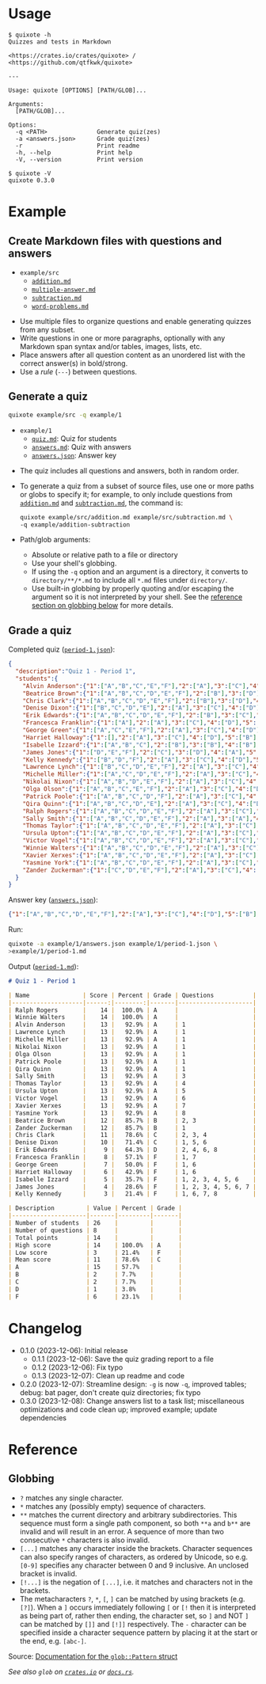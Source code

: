 # Usage

~~~text
$ quixote -h
Quizzes and tests in Markdown

<https://crates.io/crates/quixote> / <https://github.com/qtfkwk/quixote>

---

Usage: quixote [OPTIONS] [PATH/GLOB]...

Arguments:
  [PATH/GLOB]...  

Options:
  -q <PATH>              Generate quiz(zes)
  -a <answers.json>      Grade quiz(zes)
  -r                     Print readme
  -h, --help             Print help
  -V, --version          Print version
~~~

~~~text
$ quixote -V
quixote 0.3.0
~~~

# Example

## Create Markdown files with questions and answers

* `example/src`
    * [`addition.md`]
    * [`multiple-answer.md`]
    * [`subtraction.md`]
    * [`word-problems.md`]

- Use multiple files to organize questions and enable generating quizzes from
  any subset.
- Write questions in one or more paragraphs, optionally with any Markdown span
  syntax and/or tables, images, lists, etc.
- Place answers after all question content as an unordered list with the correct
  answer(s) in bold/strong.
- Use a *rule* (`---`) between questions.

## Generate a quiz

```bash
quixote example/src -q example/1
```

* `example/1`
    * [`quiz.md`]: Quiz for students
    * [`answers.md`]: Quiz with answers
    * [`answers.json`]: Answer key

- The quiz includes all questions and answers, both in random order.
- To generate a quiz from a subset of source files, use one or more paths or
  globs to specify it; for example, to only include questions from
  [`addition.md`] and [`subtraction.md`], the command is:

    ```bash
    quixote example/src/addition.md example/src/subtraction.md \
    -q example/addition-subtraction
    ```

- Path/glob arguments:
    - Absolute or relative path to a file or directory
    - Use your shell's globbing.
    - If using the `-q` option and an argument is a directory, it converts to
      `directory/**/*.md` to include all `*.md` files under `directory/`.
    - Use built-in globbing by properly quoting and/or escaping the argument so
      it is not interpreted by your shell.
      See the [reference section on globbing below](#globbing) for more details.

## Grade a quiz

Completed quiz ([`period-1.json`]):

```json
{
  "description":"Quiz 1 - Period 1",
  "students":{
    "Alvin Anderson":{"1":["A","B","C","E","F"],"2":["A"],"3":["C"],"4":["D"],"5":["B"],"6":["A","F"],"7":["A"],"8":["B"]},
    "Beatrice Brown":{"1":["A","B","C","D","E","F"],"2":["B"],"3":["D"],"4":["D"],"5":["B"],"6":["A","F"],"7":["A"],"8":["B"]},
    "Chris Clark":{"1":["A","B","C","D","E","F"],"2":["B"],"3":["D"],"4":["A"],"5":["B"],"6":["A","F"],"7":["A"],"8":["B"]},
    "Denise Dixon":{"1":["B","C","D","E"],"2":["A"],"3":["C"],"4":["D"],"5":["C"],"6":["F"],"7":["A"],"8":["B"]},
    "Erik Edwards":{"1":["A","B","C","D","E","F"],"2":["B"],"3":["C"],"4":["B"],"5":["B"],"6":[],"7":["A"],"8":["C"]},
    "Francesca Franklin":{"1":["A"],"2":["A"],"3":["C"],"4":["D"],"5":["B"],"6":["A","F"],"7":["B"],"8":["B"]},
    "George Green":{"1":["A","C","E","F"],"2":["A"],"3":["C"],"4":["D"],"5":["B"],"6":["B","C","D"],"7":["A"],"8":["B"]},
    "Harriet Halloway":{"1":[],"2":["A"],"3":["C"],"4":["D"],"5":["B"],"6":[],"7":["A"],"8":["B"]},
    "Isabelle Izzard":{"1":["A","B","C"],"2":["B"],"3":["B"],"4":["B"],"5":["C"],"6":["B","F"],"7":["A"],"8":["B"]},
    "James Jones":{"1":["D","E","F"],"2":["C"],"3":["D"],"4":["A"],"5":["A"],"6":[],"7":["B"],"8":["B"]},
    "Kelly Kennedy":{"1":["B","D","F"],"2":["A"],"3":["C"],"4":["D"],"5":["B"],"6":["B","C","D","E"],"7":["D"],"8":["D"]},
    "Lawrence Lynch":{"1":["B","C","D","E","F"],"2":["A"],"3":["C"],"4":["D"],"5":["B"],"6":["A","F"],"7":["A"],"8":["B"]},
    "Michelle Miller":{"1":["A","C","D","E","F"],"2":["A"],"3":["C"],"4":["D"],"5":["B"],"6":["A","F"],"7":["A"],"8":["B"]},
    "Nikolai Nixon":{"1":["A","B","D","E","F"],"2":["A"],"3":["C"],"4":["D"],"5":["B"],"6":["A","F"],"7":["A"],"8":["B"]},
    "Olga Olson":{"1":["A","B","C","E","F"],"2":["A"],"3":["C"],"4":["D"],"5":["B"],"6":["A","F"],"7":["A"],"8":["B"]},
    "Patrick Poole":{"1":["A","B","C","D","F"],"2":["A"],"3":["C"],"4":["D"],"5":["B"],"6":["A","F"],"7":["A"],"8":["B"]},
    "Qira Quinn":{"1":["A","B","C","D","E"],"2":["A"],"3":["C"],"4":["D"],"5":["B"],"6":["A","F"],"7":["A"],"8":["B"]},
    "Ralph Rogers":{"1":["A","B","C","D","E","F"],"2":["A"],"3":["C"],"4":["D"],"5":["B"],"6":["A","F"],"7":["A"],"8":["B"]},
    "Sally Smith":{"1":["A","B","C","D","E","F"],"2":["A"],"3":["A"],"4":["D"],"5":["B"],"6":["A","F"],"7":["A"],"8":["B"]},
    "Thomas Taylor":{"1":["A","B","C","D","E","F"],"2":["A"],"3":["C"],"4":["C"],"5":["B"],"6":["A","F"],"7":["A"],"8":["B"]},
    "Ursula Upton":{"1":["A","B","C","D","E","F"],"2":["A"],"3":["C"],"4":["D"],"5":["C"],"6":["A","F"],"7":["A"],"8":["B"]},
    "Victor Vogel":{"1":["A","B","C","D","E","F"],"2":["A"],"3":["C"],"4":["D"],"5":["B"],"6":["F"],"7":["A"],"8":["B"]},
    "Winnie Walters":{"1":["A","B","C","D","E","F"],"2":["A"],"3":["C"],"4":["D"],"5":["B"],"6":["A","F"],"7":["A"],"8":["B"]},
    "Xavier Xerxes":{"1":["A","B","C","D","E","F"],"2":["A"],"3":["C"],"4":["D"],"5":["B"],"6":["A","F"],"7":["B"],"8":["B"]},
    "Yasmine York":{"1":["A","B","C","D","E","F"],"2":["A"],"3":["C"],"4":["D"],"5":["B"],"6":["A","F"],"7":["A"],"8":["A"]},
    "Zander Zuckerman":{"1":["C","D","E","F"],"2":["A"],"3":["C"],"4":["D"],"5":["B"],"6":["A","F"],"7":["A"],"8":["B"]}
  }
}
```

Answer key ([`answers.json`]):

```json
{"1":["A","B","C","D","E","F"],"2":["A"],"3":["C"],"4":["D"],"5":["B"],"6":["A","F"],"7":["A"],"8":["B"]}
```

Run:

```bash
quixote -a example/1/answers.json example/1/period-1.json \
>example/1/period-1.md
```

Output ([`period-1.md`]):

```md
# Quiz 1 - Period 1

| Name               | Score | Percent | Grade | Questions           |
|--------------------|------:|--------:|-------|---------------------|
| Ralph Rogers       |    14 |  100.0% | A     |                     |
| Winnie Walters     |    14 |  100.0% | A     |                     |
| Alvin Anderson     |    13 |   92.9% | A     | 1                   |
| Lawrence Lynch     |    13 |   92.9% | A     | 1                   |
| Michelle Miller    |    13 |   92.9% | A     | 1                   |
| Nikolai Nixon      |    13 |   92.9% | A     | 1                   |
| Olga Olson         |    13 |   92.9% | A     | 1                   |
| Patrick Poole      |    13 |   92.9% | A     | 1                   |
| Qira Quinn         |    13 |   92.9% | A     | 1                   |
| Sally Smith        |    13 |   92.9% | A     | 3                   |
| Thomas Taylor      |    13 |   92.9% | A     | 4                   |
| Ursula Upton       |    13 |   92.9% | A     | 5                   |
| Victor Vogel       |    13 |   92.9% | A     | 6                   |
| Xavier Xerxes      |    13 |   92.9% | A     | 7                   |
| Yasmine York       |    13 |   92.9% | A     | 8                   |
| Beatrice Brown     |    12 |   85.7% | B     | 2, 3                |
| Zander Zuckerman   |    12 |   85.7% | B     | 1                   |
| Chris Clark        |    11 |   78.6% | C     | 2, 3, 4             |
| Denise Dixon       |    10 |   71.4% | C     | 1, 5, 6             |
| Erik Edwards       |     9 |   64.3% | D     | 2, 4, 6, 8          |
| Francesca Franklin |     8 |   57.1% | F     | 1, 7                |
| George Green       |     7 |   50.0% | F     | 1, 6                |
| Harriet Halloway   |     6 |   42.9% | F     | 1, 6                |
| Isabelle Izzard    |     5 |   35.7% | F     | 1, 2, 3, 4, 5, 6    |
| James Jones        |     4 |   28.6% | F     | 1, 2, 3, 4, 5, 6, 7 |
| Kelly Kennedy      |     3 |   21.4% | F     | 1, 6, 7, 8          |

| Description         | Value | Percent | Grade |
|---------------------|-------|---------|-------|
| Number of students  | 26    |         |       |
| Number of questions | 8     |         |       |
| Total points        | 14    |         |       |
| High score          | 14    | 100.0%  | A     |
| Low score           | 3     | 21.4%   | F     |
| Mean score          | 11    | 78.6%   | C     |
| A                   | 15    | 57.7%   |       |
| B                   | 2     | 7.7%    |       |
| C                   | 2     | 7.7%    |       |
| D                   | 1     | 3.8%    |       |
| F                   | 6     | 23.1%   |       |

```

# Changelog

* 0.1.0 (2023-12-06): Initial release
    * 0.1.1 (2023-12-06): Save the quiz grading report to a file
    * 0.1.2 (2023-12-06): Fix typo
    * 0.1.3 (2023-12-07): Clean up readme and code
* 0.2.0 (2023-12-07): Streamline design: `-g` is now `-q`, improved tables;
  debug: bat pager, don't create quiz directories; fix typo
* 0.3.0 (2023-12-08): Change answers list to a task list; miscellaneous
  optimizations and code clean up; improved example; update dependencies

# Reference

## Globbing

* `?` matches any single character.
* `*` matches any (possibly empty) sequence of characters.
* `**` matches the current directory and arbitrary subdirectories.
  This sequence must form a single path component, so both `**a` and `b**` are
  invalid and will result in an error.
  A sequence of more than two consecutive `*` characters is also invalid.
* `[...]` matches any character inside the brackets.
  Character sequences can also specify ranges of characters, as ordered by
  Unicode, so e.g. `[0-9]` specifies any character between 0 and 9 inclusive.
  An unclosed bracket is invalid.
* `[!...]` is the negation of `[...]`, i.e. it matches and characters not in the
  brackets.
* The metacharacters `?`, `*`, `[`, `]` can be matched by using brackets (e.g.
  `[?]`).
  When a `]` occurs immediately following `[` or `[!` then it is interpreted as
  being part of, rather then ending, the character set, so `]` and NOT `]` can
  be matched by `[]]` and `[!]]` respectively.
  The `-` character can be specified inside a character sequence pattern by
  placing it at the start or the end, e.g. `[abc-]`.

Source: [Documentation for the `glob::Pattern` struct]

*See also `glob` on [`crates.io`][`glob`] or [`docs.rs`](https://docs.rs/glob).*

[`addition.md`]: example/src/addition.md
[`multiple-answer.md`]: example/src/multiple-answer.md
[`subtraction.md`]: example/src/subtraction.md
[`word-problems.md`]: example/src/word-problems.md
[`quiz.md`]: example/1/quiz.md
[`answers.md`]: example/1/answers.md
[`answers.json`]: example/1/answers.json
[`period-1.json`]: example/1/period-1.json
[`period-1.md`]: example/1/period-1.md

[`glob`]: https://crates.io/crates/glob
[Documentation for the `glob::Pattern` struct]: https://docs.rs/glob/latest/glob/struct.Pattern.html

